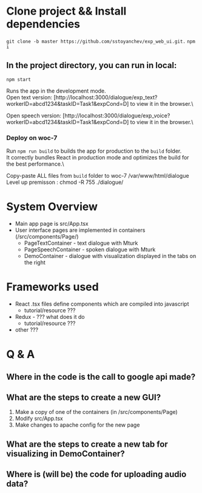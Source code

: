# Clone project && Install dependencies

`git clone -b master https://github.com/sstoyanchev/exp_web_ui.git.`
`npm i`

## In the project directory, you can run in local:

`npm start`

Runs the app in the development mode.\
Open text version: [http://localhost:3000/dialogue/exp_text?workerID=abcd1234&taskID=Task1&expCond=D] to view it in the browser.\

Open speech version: [http://localhost:3000/dialogue/exp_voice?workerID=abcd1234&taskID=Task1&expCond=D] to view it in the browser.\

### Deploy on woc-7

Run `npm run build` to builds the app for production to the `build` folder.\
It correctly bundles React in production mode and optimizes the build for the best performance.\

Copy-paste ALL files from `build` folder to woc-7 /var/www/html/dialogue \
Level up premisson : chmod -R 755 ./dialogue/

# System Overview

- Main app page is src/App.tsx
- User interface pages are implemented in containers (/src/components/Page/)
  - PageTextContainer - text dialogue with Mturk
  - PageSpeechContainer - spoken dialogue with Mturk
  - DemoContainer - dialogue with visualization displayed in the tabs on the right

# Frameworks used

- React .tsx files define components which are compiled into javascript
  - tutorial/resource ???
- Redux - ??? what does it do
  - tutorial/resource ???
- other ???

# Q & A

## Where in the code is the call to google api made?

## What are the steps to create a new GUI?

1. Make a copy of one of the containers (in /src/components/Page)
2. Modify src/App.tsx
3. Make changes to apache config for the new page

## What are the steps to create a new tab for visualizing in DemoContainer?

## Where is (will be) the code for uploading audio data?

